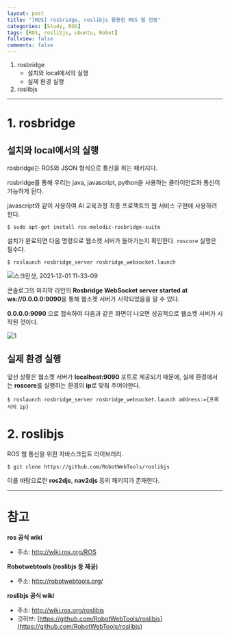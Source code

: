 ```yaml
---
layout: post
title: "[ROS] rosbridge, roslibjs 활용한 ROS 웹 연동"
categories: [Study, ROS]
tags: [ROS, roslibjs, ubuntu, Robot]
fullview: false
comments: false
---
```


1. rosbridge
    + 설치와 local에서의 실행
    + 실제 환경 실행
2. roslibjs

---

# 1. rosbridge

## 설치와 local에서의 실행

rosbridge는 ROS와 JSON 형식으로 통신을 하는 패키지다.

rosbridge를 통해 우리는 java, javascript, python을 사용하는 클라이언트와 통신이 가능하게 된다.

javascript와 같이 사용하여 AI 교육과정 최종 프로젝트의 웹 서비스 구현에 사용하려 한다.

```console
$ sudo apt-get install ros-melodic-rosbridge-suite
```

설치가 완료되면 다음 명령으로 웹소켓 서버가 돌아가는지 확인한다. `roscore` 실행은 필수다.

```console
$ roslaunch rosbridge_server rosbridge_websocket.launch
```

![스크린샷, 2021-12-01 11-33-09](https://user-images.githubusercontent.com/84369912/144162936-83ea002f-f396-4ef6-95ae-53e8a764e573.png)

콘솔로그의 마지막 라인의 **Rosbridge WebSocket server started at ws://0.0.0.0:9090**을 통해 웹소켓 서버가 시작되었음을 알 수 있다.

**0.0.0.0:9090** 으로 접속하여 다음과 같은 화면이 나오면 성공적으로 웹소켓 서버가 시작된 것이다.

![1](https://user-images.githubusercontent.com/84369912/144162811-a7a6744f-b106-4e4b-9c83-7a599d999ce8.png)

## 실제 환경 실행

앞선 상황은 웹소켓 서버가 **localhost:9090** 포트로 제공되기 때문에, 실제 환경에서는 **roscore**를 실행하는 환경의 **ip**로 맞춰 주어야한다.

```console
$ roslaunch rosbridge_server rosbridge_websocket.launch address:={프록시의 ip}
```

# 2. roslibjs

ROS 웹 통신을 위한 자바스크립트 라이브러리.

```console
$ git clone https://github.com/RobotWebTools/roslibjs
```

이를 바탕으로한 **ros2djs**, **nav2djs** 등의 패키지가 존재한다.

---

# 참고

**ros 공식 wiki**

- 주소: <http://wiki.ros.org/ROS>

**Robotwebtools (roslibjs 등 제공)**

- 주소: <http://robotwebtools.org/>

**roslibjs 공식 wiki**

- 주소: <http://wiki.ros.org/roslibjs>
- 깃허브: [https://github.com/RobotWebTools/roslibjs](https://github.com/RobotWebTools/roslibjs)